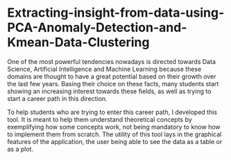 # Extracting-insight-from-data-using-PCA-Anomaly-Detection-and-Kmean-Data-Clustering

One of the most powerful tendencies nowadays is directed towards Data Science, Artificial
Intelligence and Machine Learning because these domains are thought to have a great potential
based on their growth over the last few years. Basing their choice on these facts, many students
start showing an increasing interest towards these fields, as well as trying to start a career path
in this direction.


To help students who are trying to enter this career path, I developed this tool. It is meant to
help them understand theoretical concepts by exemplifying how some concepts work, not
being mandatory to know how to implement them from scratch. The utility of this tool lays in
the graphical features of the application, the user being able to see the data as a table or as a
plot.
